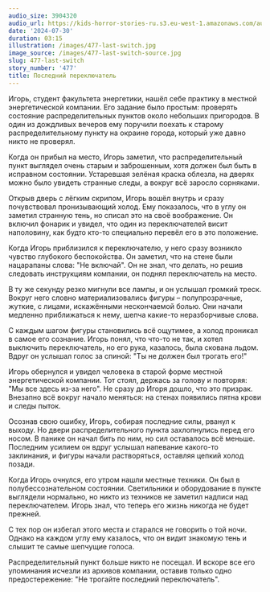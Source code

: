 ```yaml
---
audio_size: 3904320
audio_url: https://kids-horror-stories-ru.s3.eu-west-1.amazonaws.com/audio/477-last-switch.mp3
date: '2024-07-30'
duration: 03:15
illustration: /images/477-last-switch.jpg
image_source: /images/477-last-switch-source.jpg
slug: 477-last-switch
story_number: '477'
title: Последний переключатель
---
```


Игорь, студент факультета энергетики, нашёл себе практику в местной энергетической компании. Его задание было простым: проверять состояние распределительных пунктов около небольших пригородов. В один из дождливых вечеров ему поручили поехать к старому распределительному пункту на окраине города, который уже давно никто не проверял.

Когда он прибыл на место, Игорь заметил, что распределительный пункт выглядел очень старым и заброшенным, хотя должен был быть в исправном состоянии. Устаревшая зелёная краска облезла, на дверях можно было увидеть странные следы, а вокруг всё заросло сорняками.

Открыв дверь с лёгким скрипом, Игорь вошёл внутрь и сразу почувствовал пронизывающий холод. Ему показалось, что в углу он заметил странную тень, но списал это на своё воображение. Он включил фонарик и увидел, что один из переключателей висит наполовину, как будто кто-то специально перевёл его в это положение.

Когда Игорь приблизился к переключателю, у него сразу возникло чувство глубокого беспокойства. Он заметил, что на стене были нацарапаны слова: "Не включай". Он не знал, что делать, но решив следовать инструкциям компании, он поднял переключатель на место.

В ту же секунду резко мигнули все лампы, и он услышал громкий треск. Вокруг него словно материализовались фигуры – полупрозрачные, жуткие, с лицами, искажёнными нескончаемой болью. Они начали медленно приближаться к нему, шепча какие-то неразборчивые слова.

С каждым шагом фигуры становились всё ощутимее, а холод проникал в самое его сознание. Игорь понял, что что-то не так, и хотел выключить переключатель, но его рука, казалось, была скована льдом. Вдруг он услышал голос за спиной: "Ты не должен был трогать его!"

Игорь обернулся и увидел человека в старой форме местной энергетической компании. Тот стоял, держась за голову и повторяя: "Мы все здесь из-за него". Не сразу до Игоря дошло, что это призрак. Внезапно всё вокруг начало меняться: на стенах появились пятна крови и следы пыток.

Осознав свою ошибку, Игорь, собирая последние силы, рванул к выходу. Но двери распределительного пункта захлопнулись перед его носом. В панике он начал бить по ним, но сил оставалось всё меньше. Последним усилием он вдруг услышал напевание какого-то заклинания, и фигуры начали растворяться, оставляя цепкий холод позади.

Когда Игорь очнулся, его утром нашли местные техники. Он был в полубессознательном состоянии. Светильники и оборудование в пункте выглядели нормально, но никто из техников не заметил надписи над переключателем. Игорь знал, что теперь его жизнь никогда не будет прежней.

С тех пор он избегал этого места и старался не говорить о той ночи. Однако на каждом углу ему казалось, что он видит знакомую тень и слышит те самые шепчущие голоса.

Распределительный пункт больше никто не посещал. И вскоре все его упоминания исчезли из архивов компании, оставив только одно предостережение: "Не трогайте последний переключатель".